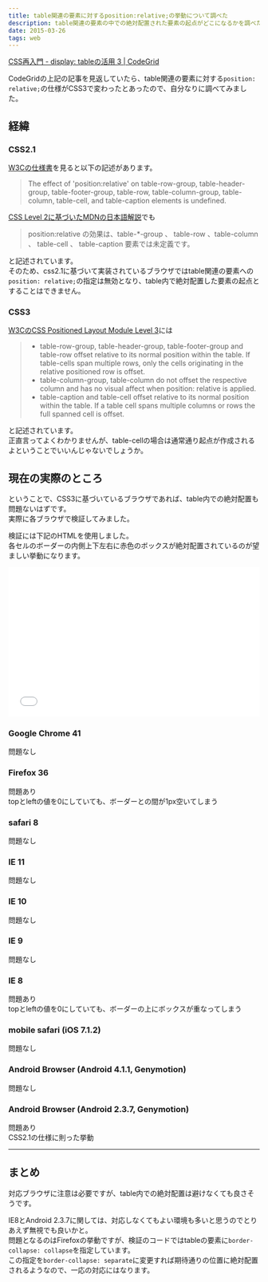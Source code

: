 ```yaml
---
title: table関連の要素に対するposition:relative;の挙動について調べた
description: table関連の要素の中での絶対配置された要素の起点がどこになるかを調べた話。
date: 2015-03-26
tags: web
---
```


[CSS再入門 - display: tableの活用 3 \| CodeGrid](https://app.codegrid.net/entry/css-table-3)  

CodeGridの上記の記事を見返していたら、table関連の要素に対する`position: relative;`の仕様がCSS3で変わったとあったので、自分なりに調べてみました。  


## 経緯

### CSS2.1

[W3Cの仕様書](http://www.w3.org/TR/CSS21/visuren.html#choose-position)を見ると以下の記述があります。  

> The effect of 'position:relative' on table-row-group, table-header-group, table-footer-group, table-row, table-column-group, table-column, table-cell, and table-caption elements is undefined.


[CSS Level 2に基づいたMDNの日本語解説](https://developer.mozilla.org/ja/docs/Web/CSS/position)でも

> position:relative の効果は、table-*-group 、 table-row 、table-column 、 table-cell 、 table-caption 要素では未定義です。

と記述されています。  
そのため、css2.1に基づいて実装されているブラウザではtable関連の要素への`position: relative;`の指定は無効となり、table内で絶対配置した要素の起点とすることはできません。


### CSS3

[W3CのCSS Positioned Layout Module Level 3](http://www.w3.org/TR/css3-positioning/#valdef-position-positionfake-maybe-placeholderrelative-fake-maybe-placeholder)には


> * table-row-group, table-header-group, table-footer-group and table-row offset relative to its normal position within the table. If table-cells span multiple rows, only the cells originating in the relative positioned row is offset.
> * table-column-group, table-column do not offset the respective column and has no visual affect when position: relative is applied.
> * table-caption and table-cell offset relative to its normal position within the table. If a table cell spans multiple columns or rows the full spanned cell is offset.

と記述されています。  
正直言ってよくわかりませんが、table-cellの場合は通常通り起点が作成されるよということでいいんじゃないでしょうか。


## 現在の実際のところ

ということで、CSS3に基づいているブラウザであれば、table内での絶対配置も問題ないはずです。  
実際に各ブラウザで検証してみました。

検証には下記のHTMLを使用しました。  
各セルのボーダーの内側上下左右に赤色のボックスが絶対配置されているのが望ましい挙動になります。

<iframe width="100%" height="300" src="//jsfiddle.net/kyaido/nn4uw8pf/embedded/result,html,css,js/" allowfullscreen="allowfullscreen" frameborder="0"></iframe>

### Google Chrome 41

問題なし


### Firefox 36

問題あり  
topとleftの値を0にしていても、ボーダーとの間が1px空いてしまう  


### safari 8

問題なし


### IE 11

問題なし


### IE 10

問題なし


### IE 9

問題なし


### IE 8

問題あり  
topとleftの値を0にしていても、ボーダーの上にボックスが重なってしまう  


### mobile safari (iOS 7.1.2)

問題なし


### Android Browser (Android 4.1.1, Genymotion)

問題なし


### Android Browser (Android 2.3.7, Genymotion)

問題あり  
CSS2.1の仕様に則った挙動

---

## まとめ

対応ブラウザに注意は必要ですが、table内での絶対配置は避けなくても良さそうです。  

IE8とAndroid 2.3.7に関しては、対応しなくてもよい環境も多いと思うのでとりあえず無視でも良いかと。  
問題となるのはFirefoxの挙動ですが、検証のコードではtableの要素に`border-collapse: collapse`を指定しています。  
この指定を`border-collapse: separate`に変更すれば期待通りの位置に絶対配置されるようなので、一応の対応にはなります。